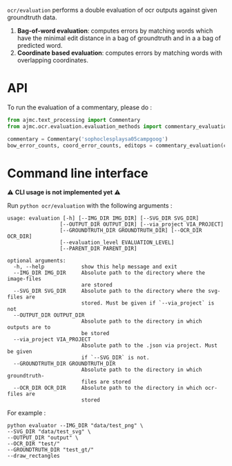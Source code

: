 `ocr/evaluation` performs a double evaluation of ocr outputs against given groundtruth data. 

1. **Bag-of-word evaluation**: computes errors by matching words which have the minimal edit distance in a bag of groundtruth and in a a bag of predicted word. 
2. **Coordinate based evaluation**: computes errors by matching words with overlapping coordinates.


# API

To run the evaluation of a commentary, please do :

```python
from ajmc.text_processing import Commentary
from ajmc.ocr.evaluation.evaluation_methods import commentary_evaluation

commentary = Commentary('sophoclesplaysa05campgoog')
bow_error_counts, coord_error_counts, editops = commentary_evaluation(commentary)
```


# Command line interface

⚠️ **CLI usage is not implemented yet** ⚠️

Run `python ocr/evaluation` with the following arguments : 

```shell script
usage: evaluation [-h] [--IMG_DIR IMG_DIR] [--SVG_DIR SVG_DIR]
                 [--OUTPUT_DIR OUTPUT_DIR] [--via_project VIA_PROJECT]
                 [--GROUNDTRUTH_DIR GROUNDTRUTH_DIR] [--OCR_DIR OCR_DIR]
                 [--evaluation_level EVALUATION_LEVEL]
                 [--PARENT_DIR PARENT_DIR]

optional arguments:
  -h, --help            show this help message and exit
  --IMG_DIR IMG_DIR     Absolute path to the directory where the image-files
                        are stored
  --SVG_DIR SVG_DIR     Absolute path to the directory where the svg-files are
                        stored. Must be given if `--via_project` is not
  --OUTPUT_DIR OUTPUT_DIR
                        Absolute path to the directory in which outputs are to
                        be stored
  --via_project VIA_PROJECT
                        Absolute path to the .json via project. Must be given
                        if `--SVG_DIR` is not.
  --GROUNDTRUTH_DIR GROUNDTRUTH_DIR
                        Absolute path to the directory in which groundtruth-
                        files are stored
  --OCR_DIR OCR_DIR     Absolute path to the directory in which ocr-files are
                        stored
```

For example : 
```
python evaluator --IMG_DIR "data/test_png" \
--SVG_DIR "data/test_svg" \
--OUTPUT_DIR "output" \
--OCR_DIR "test/"
--GROUNDTRUTH_DIR "test_gt/"
--draw_rectangles
```